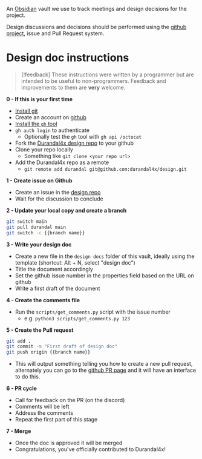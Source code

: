 An [Obsidian](http://obsidian.md) vault we use to track meetings and design decisions for the project.

Design discussions and decisions should be performed using the [github project](https://github.com/orgs/durandal4x/projects/2), issue and Pull Request system.



# Design doc instructions

> [!feedback]
> These instructions were written by a programmer but are intended to be useful to non-programmers. Feedback and improvements to them are **very** welcome.

**0 - If this is your first time**
- [Install git](https://git-scm.com/book/en/v2/Getting-Started-Installing-Git) 
- Create an account on [github](https://github.com)
- [Install the `gh` tool](https://github.com/cli/cli/blob/trunk/docs/install_linux.md) 
- `gh auth login` to authenticate
	- Optionally test the `gh` tool with `gh api /octocat`
- Fork the [Durandal4x design repo](https://github.com/durandal4x/design) to your github
- Clone your repo locally
	- Something like `git clone <your repo url>`
- Add the Durandal4x repo as a remote
	- `git remote add durandal git@github.com:durandal4x/design.git`

**1 - Create issue on Github**
- Create an issue in the [design repo](https://github.com/durandal4x/design/issues)
- Wait for the discussion to conclude

**2 - Update your local copy and create a branch**
```sh
git switch main
git pull durandal main
git switch -c {{branch name}}
```

**3 - Write your design doc**
- Create a new file in the `design docs` folder of this vault, ideally using the template (shortcut: Alt + N, select "design doc")
- Title the document accordingly
- Set the github issue number in the properties field based on the URL on github
- Write a first draft of the document

**4 - Create the comments file**
- Run the `scripts/get_comments.py` script with the issue number
	- e.g. `python3 scripts/get_comments.py 123`

**5 - Create the Pull request**
```sh
git add .
git commit -m "First draft of design doc"
git push origin {{branch name}}
```
- This will output something telling you how to create a new pull request, alternately you can go to the [github PR page](https://github.com/durandal4x/design/compare) and it will have an interface to do this.

**6 - PR cycle**
- Call for feedback on the PR (on the discord)
- Comments will be left
- Address the comments
- Repeat the first part of this stage

**7 - Merge**
- Once the doc is approved it will be merged
- Congratulations, you've officially contributed to Durandal4x!
